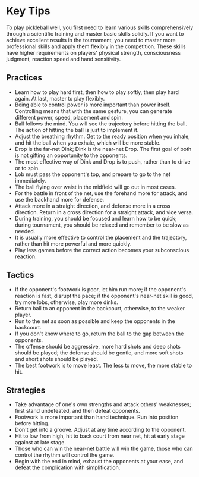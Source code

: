 # Key Tips

To play pickleball well, you first need to learn various skills comprehensively through a scientific training and master basic skills solidly. If you want to achieve excellent results in the tournament, you need to master more professional skills and apply them flexibly in the competition. These skills have higher requirements on players' physical strength, consciousness judgment, reaction speed and hand sensitivity.

## Practices

* Learn how to play hard first, then how to play softly, then play hard again. At last, master to play flexibly.
* Being able to control power is more important than power itself. Controlling means that with the same gesture, you can generate different power, speed, placement and spin.
* Ball follows the mind. You will see the trajectory before hitting the ball. The action of hitting the ball is just to implement it.
* Adjust the breathing rhythm. Get to the ready position when you inhale, and hit the ball when you exhale, which will be more stable.
* Drop is the far-net Dink; Dink is the near-net Drop. The first goal of both is not gifting an opportunity to the opponents.
* The most effective way of Dink and Drop is to push, rather than to drive or to spin.
* Lob must pass the opponent's top, and prepare to go to the net immediately.
* The ball flying over waist in the midfield will go out in most cases.
* For the battle in front of the net, use the forehand more for attack, and use the backhand more for defense.
* Attack more in a straight direction, and defense more in a cross direction. Return in a cross direction for a straight attack, and vice versa.
* During training, you should be focused and learn how to be quick; during tournament, you should be relaxed and remember to be slow as needed.
* It is usually more effective to control the placement and the trajectory, rather than hit more powerful and more quickly.
* Play less games before the correct action becomes your subconscious reaction.

## Tactics

* If the opponent's footwork is poor, let him run more; if the opponent's reaction is fast, disrupt the pace; if the opponent's near-net skill is good, try more lobs, otherwise, play more dinks.
* Return ball to an opponent in the backcourt, otherwise, to the weaker player.
* Run to the net as soon as possible and keep the opponents in the backcourt.
* If you don't know where to go, return the ball to the gap between the opponents.
* The offense should be aggressive, more hard shots and deep shots should be played; the defense should be gentle, and more soft shots and short shots should be played.
* The best footwork is to move least. The less to move, the more stable to hit.

## Strategies
* Take advantage of one's own strengths and attack others' weaknesses; first stand undefeated, and then defeat opponents.
* Footwork is more important than hand technique. Run into position before hitting.
* Don't get into a groove. Adjust at any time according to the opponent.
* Hit to low from high, hit to back court from near net, hit at early stage against at late stage.
* Those who can win the near-net battle will win the game, those who can control the rhythm will control the game.
* Begin with the end in mind, exhaust the opponents at your ease, and defeat the complication with simplification.
